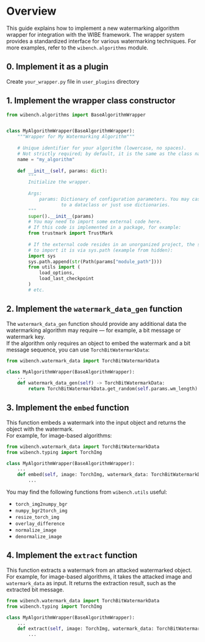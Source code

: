 # Overview

This guide explains how to implement a new watermarking algorithm wrapper for integration with the WIBE framework. The wrapper system provides a standardized interface for various watermarking techniques. For more examples, refer to the `wibench.algorithms` module.

## 0. Implement it as a plugin

Create `your_wrapper.py` file in `user_plugins` directory

## 1. Implement the wrapper class constructor

```python
from wibench.algorithms import BaseAlgorithmWrapper


class MyAlgorithmWrapper(BaseAlgorithmWrapper):
    """Wrapper for My Watermarking Algorithm"""
    
    # Unique identifier for your algorithm (lowercase, no spaces).
    # Not strictly required; by default, it is the same as the class name.
    name = "my_algorithm"
    
    def __init__(self, params: dict):
        """
        Initialize the wrapper.
        
        Args:
            params: Dictionary of configuration parameters. You may cast params
                    to a dataclass or just use dictionaries.
        """
        super().__init__(params)
        # You may need to import some external code here.
        # If this code is implemented in a package, for example:
        from trustmark import TrustMark
        
        # If the external code resides in an unorganized project, the simplest way
        # to import it is via sys.path (example from hidden):
        import sys
        sys.path.append(str(Path(params["module_path"])))
        from utils import (
            load_options,
            load_last_checkpoint
        )
        # etc.
```

## 2. Implement the `watermark_data_gen` function

The `watermark_data_gen` function should provide any additional data the watermarking algorithm may require — for example, a bit message or watermark key.  
If the algorithm only requires an object to embed the watermark and a bit message sequence, you can use `TorchBitWatermarkData`:

```python
from wibench.watermark_data import TorchBitWatermarkData

class MyAlgorithmWrapper(BaseAlgorithmWrapper):
    ...
    def watermark_data_gen(self) -> TorchBitWatermarkData:
        return TorchBitWatermarkData.get_random(self.params.wm_length)  # or another parameter defining watermark length
```

## 3. Implement the `embed` function

This function embeds a watermark into the input object and returns the object with the watermark.  
For example, for image-based algorithms:

```python
from wibench.watermark_data import TorchBitWatermarkData
from wibench.typing import TorchImg

class MyAlgorithmWrapper(BaseAlgorithmWrapper):
    ...
    def embed(self, image: TorchImg, watermark_data: TorchBitWatermarkData) -> TorchImg:
        ...
```

You may find the following functions from `wibench.utils` useful:

- `torch_img2numpy_bgr`
- `numpy_bgr2torch_img`
- `resize_torch_img`
- `overlay_difference`
- `normalize_image`
- `denormalize_image`

## 4. Implement the `extract` function

This function extracts a watermark from an attacked watermarked object.  
For example, for image-based algorithms, it takes the attacked image and `watermark_data` as input. It returns the extraction result, such as the extracted bit message.

```python
from wibench.watermark_data import TorchBitWatermarkData
from wibench.typing import TorchImg

class MyAlgorithmWrapper(BaseAlgorithmWrapper):
    ...
    def extract(self, image: TorchImg, watermark_data: TorchBitWatermarkData) -> Any:
        ...
```
